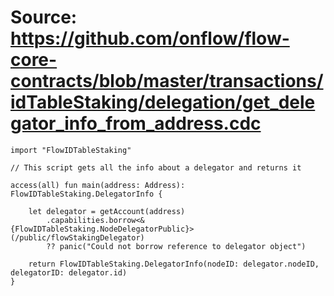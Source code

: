 # Source: https://github.com/onflow/flow-core-contracts/blob/master/transactions/idTableStaking/delegation/get_delegator_info_from_address.cdc

```
import "FlowIDTableStaking"

// This script gets all the info about a delegator and returns it

access(all) fun main(address: Address): FlowIDTableStaking.DelegatorInfo {

    let delegator = getAccount(address)
        .capabilities.borrow<&{FlowIDTableStaking.NodeDelegatorPublic}>(/public/flowStakingDelegator)
        ?? panic("Could not borrow reference to delegator object")

    return FlowIDTableStaking.DelegatorInfo(nodeID: delegator.nodeID, delegatorID: delegator.id)
}

```